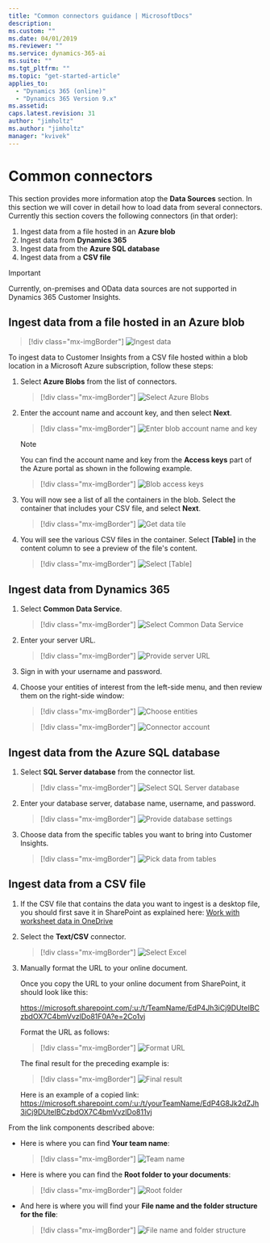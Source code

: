```yaml
---
title: "Common connectors guidance | MicrosoftDocs"
description: 
ms.custom: ""
ms.date: 04/01/2019
ms.reviewer: ""
ms.service: dynamics-365-ai
ms.suite: ""
ms.tgt_pltfrm: ""
ms.topic: "get-started-article"
applies_to: 
  - "Dynamics 365 (online)"
  - "Dynamics 365 Version 9.x"
ms.assetid: 
caps.latest.revision: 31
author: "jimholtz"
ms.author: "jimholtz"
manager: "kvivek"
---
```

# Common connectors

This section provides more information atop the **Data Sources** section. 
In this section we will cover in detail how to load data from several connectors. Currently this
section covers the following connectors (in that order):
1. Ingest data from a file hosted in an **Azure blob**
2. Ingest data from **Dynamics 365**
3. Ingest data from the **Azure SQL database**
4. Ingest data from a **CSV file** 

> [!IMPORTANT]
> Currently, on-premises and OData data sources are not supported in Dynamics 365 Customer Insights. 

## Ingest data from a file hosted in an Azure blob

> [!div class="mx-imgBorder"] 
> ![Ingest data](media/connector-azure-storage.png "Ingest data")

To ingest data to Customer Insights from a CSV file hosted within a blob location in a Microsoft Azure subscription, follow these steps:

1. Select **Azure Blobs** from the list of connectors.

   > [!div class="mx-imgBorder"] 
   > ![Select Azure Blobs](media/connector-azure-blobs.png "Select Azure Blobs")

2. Enter the account name and account key, and then select **Next**.

   > [!div class="mx-imgBorder"] 
   > ![Enter blob account name and key](media/connector-azure-blobs-account-name-key.png "Enter blob account name and key")

   > [!NOTE]
   > You can find the account name and key from the **Access keys** part of the Azure portal as shown in the following example. 

    > [!div class="mx-imgBorder"] 
    > ![Blob access keys](media/connector-azure-blobs-access-keys.png "Blob access keys")

3. You will now see a list of all the containers in the blob. Select the container that includes your CSV file, and select **Next**.

   > [!div class="mx-imgBorder"] 
   > ![Get data tile](media/connector-azure-blobs-container.png "Get data tile")

4. You will see the various CSV files in the container. Select **[Table]** in the content column to see a preview of the file's content.

   > [!div class="mx-imgBorder"] 
   > ![](media/connector-azure-blobs-preview.png "Select [Table]")
   
## Ingest data from Dynamics 365

1. Select **Common Data Service**.

   > [!div class="mx-imgBorder"] 
   > ![Select Common Data Service](media/connector-cds.png "Select Common Data Service")
 
2. Enter your server URL.

   > [!div class="mx-imgBorder"] 
   > ![Provide server URL](media/connector-provide-server-url.png "Provide server URL")

3. Sign in with your username and password.

4. Choose your entities of interest from the left-side menu, and then review them on the right-side window:

   > [!div class="mx-imgBorder"] 
   > ![Choose entities](media/connector-ce-log-in.png "Choose entities")

   > [!div class="mx-imgBorder"] 
   > ![Connector account](media/connector-account.png "Connector account")

## Ingest data from the Azure SQL database

1. Select **SQL Server database** from the connector list.

   > [!div class="mx-imgBorder"] 
   > ![Select SQL Server database](media/connector-select-sql-server-database.png "Select SQL Server database")

3. Enter your database server, database name, username, and password.

   > [!div class="mx-imgBorder"] 
   > ![Provide database settings](media/connector-provide-database-settings.png "Provide database settings")

4. Choose data from the specific tables you want to bring into Customer Insights.

   > [!div class="mx-imgBorder"] 
   > ![Pick data from tables](media/connector-pick-data-from-tables.png "Pick data from tables")
   
## Ingest data from a CSV file

1. If the CSV file that contains the data you want to ingest is a desktop file, you should first save it in SharePoint as explained here: [Work with worksheet data in OneDrive](https://support.office.com/article/Work-with-worksheet-data-in-OneDrive-C051A205-1C06-4FEB-94D8-793B0126B53A)

2. Select the **Text/CSV** connector.

   > [!div class="mx-imgBorder"] 
   > ![Select Excel](media/connector-excel.png "Select Excel")

3. Manually format the URL to your online document.

   Once you copy the URL to your online document from SharePoint, it should look like this: 

   https://microsoft.sharepoint.com/:u:/t/TeamName/EdP4Jh3iCj9DUteIBCzbdOX7C4bmVvzlDo81F0A?e=2Co1vj
   
   Format the URL as follows:

   > [!div class="mx-imgBorder"] 
   > ![Format URL](media/connector-format-url1.png "Format URL")

   The final result for the preceding example is: 

   > [!div class="mx-imgBorder"] 
   > ![Final result](media/connector-format-final-result.png "Final result")

   Here is an example of a copied link: 
 https://microsoft.sharepoint.com/:u:/t/yourTeamName/EdP4G8Jk2dZJh3iCj9DUteIBCzbdOX7C4bmVvzlDo811vj  

From the link components described above:

- Here is where you can find **Your team name**:

  > [!div class="mx-imgBorder"] 
  > ![Team name](media/connector-team-name.png "Team name")

- Here is where you can find the **Root folder to your documents**:

  > [!div class="mx-imgBorder"] 
  > ![Root folder](media/connector-root-folder.png "Root folder")

- And here is where you will find your **File name and the folder structure for the file**:

  > [!div class="mx-imgBorder"] 
  > ![File name and folder structure](media/connector-folder-structure.png "File name and folder structure")
